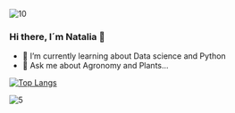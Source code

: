 ![10](https://user-images.githubusercontent.com/55170175/114474409-87dd6800-9bcc-11eb-9ca0-538bd30ae29b.png)
### Hi there, I´m Natalia 👋



- 🌱 I’m currently learning about Data science and Python
- 💬 Ask me about Agronomy and Plants...


[![Top Langs](https://github-readme-stats.vercel.app/api/top-langs/?username=nafioren&layout=compact)](https://github.com/nafioren/github-readme-stats)

![5](https://user-images.githubusercontent.com/55170175/114474409-87dd6800-9bcc-11eb-9ca0-538bd30ae29b.png)

